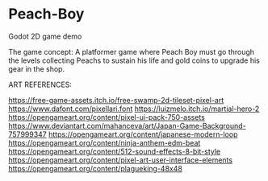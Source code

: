 # Peach-Boy
Godot 2D game demo

The game concept:
A platformer game where Peach Boy must go through the levels collecting Peachs to
sustain his life and gold coins to upgrade his gear in the shop.

ART REFERENCES:

https://free-game-assets.itch.io/free-swamp-2d-tileset-pixel-art
https://www.dafont.com/pixellari.font
https://luizmelo.itch.io/martial-hero-2
https://opengameart.org/content/pixel-ui-pack-750-assets
https://www.deviantart.com/mahanceva/art/Japan-Game-Background-757999347
https://opengameart.org/content/japanese-modern-loop
https://opengameart.org/content/ninja-anthem-edm-beat
https://opengameart.org/content/512-sound-effects-8-bit-style
https://opengameart.org/content/pixel-art-user-interface-elements
https://opengameart.org/content/plagueking-48x48
